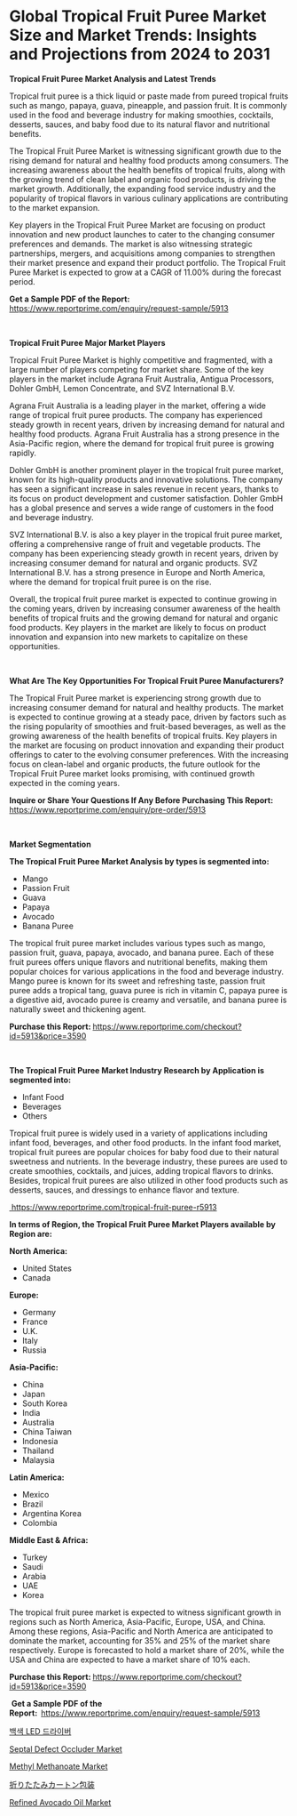 <p><h1>Global Tropical Fruit Puree Market Size and Market Trends: Insights and Projections from 2024 to 2031</h1></p><p><strong>Tropical Fruit Puree Market Analysis and Latest Trends</strong></p>
<p><p>Tropical fruit puree is a thick liquid or paste made from pureed tropical fruits such as mango, papaya, guava, pineapple, and passion fruit. It is commonly used in the food and beverage industry for making smoothies, cocktails, desserts, sauces, and baby food due to its natural flavor and nutritional benefits.</p><p>The Tropical Fruit Puree Market is witnessing significant growth due to the rising demand for natural and healthy food products among consumers. The increasing awareness about the health benefits of tropical fruits, along with the growing trend of clean label and organic food products, is driving the market growth. Additionally, the expanding food service industry and the popularity of tropical flavors in various culinary applications are contributing to the market expansion.</p><p>Key players in the Tropical Fruit Puree Market are focusing on product innovation and new product launches to cater to the changing consumer preferences and demands. The market is also witnessing strategic partnerships, mergers, and acquisitions among companies to strengthen their market presence and expand their product portfolio. The Tropical Fruit Puree Market is expected to grow at a CAGR of 11.00% during the forecast period.</p></p>
<p><strong>Get a Sample PDF of the Report:&nbsp;</strong> <a href="https://www.reportprime.com/enquiry/request-sample/5913">https://www.reportprime.com/enquiry/request-sample/5913</a></p>
<p>&nbsp;</p>
<p><strong>Tropical Fruit Puree Major Market Players</strong></p>
<p><p>Tropical Fruit Puree Market is highly competitive and fragmented, with a large number of players competing for market share. Some of the key players in the market include Agrana Fruit Australia, Antigua Processors, Dohler GmbH, Lemon Concentrate, and SVZ International B.V.</p><p>Agrana Fruit Australia is a leading player in the market, offering a wide range of tropical fruit puree products. The company has experienced steady growth in recent years, driven by increasing demand for natural and healthy food products. Agrana Fruit Australia has a strong presence in the Asia-Pacific region, where the demand for tropical fruit puree is growing rapidly.</p><p>Dohler GmbH is another prominent player in the tropical fruit puree market, known for its high-quality products and innovative solutions. The company has seen a significant increase in sales revenue in recent years, thanks to its focus on product development and customer satisfaction. Dohler GmbH has a global presence and serves a wide range of customers in the food and beverage industry.</p><p>SVZ International B.V. is also a key player in the tropical fruit puree market, offering a comprehensive range of fruit and vegetable products. The company has been experiencing steady growth in recent years, driven by increasing consumer demand for natural and organic products. SVZ International B.V. has a strong presence in Europe and North America, where the demand for tropical fruit puree is on the rise.</p><p>Overall, the tropical fruit puree market is expected to continue growing in the coming years, driven by increasing consumer awareness of the health benefits of tropical fruits and the growing demand for natural and organic food products. Key players in the market are likely to focus on product innovation and expansion into new markets to capitalize on these opportunities.</p></p>
<p>&nbsp;</p>
<p><strong>What Are The Key Opportunities For Tropical Fruit Puree Manufacturers?</strong></p>
<p><p>The Tropical Fruit Puree market is experiencing strong growth due to increasing consumer demand for natural and healthy products. The market is expected to continue growing at a steady pace, driven by factors such as the rising popularity of smoothies and fruit-based beverages, as well as the growing awareness of the health benefits of tropical fruits. Key players in the market are focusing on product innovation and expanding their product offerings to cater to the evolving consumer preferences. With the increasing focus on clean-label and organic products, the future outlook for the Tropical Fruit Puree market looks promising, with continued growth expected in the coming years.</p></p>
<p><strong>Inquire or Share Your Questions If Any Before Purchasing This Report:</strong> <a href="https://www.reportprime.com/enquiry/pre-order/5913">https://www.reportprime.com/enquiry/pre-order/5913</a></p>
<p>&nbsp;</p>
<p><strong>Market Segmentation</strong></p>
<p><strong>The Tropical Fruit Puree Market Analysis by types is segmented into:</strong></p>
<p><ul><li>Mango</li><li>Passion Fruit</li><li>Guava</li><li>Papaya</li><li>Avocado</li><li>Banana Puree</li></ul></p>
<p><p>The tropical fruit puree market includes various types such as mango, passion fruit, guava, papaya, avocado, and banana puree. Each of these fruit purees offers unique flavors and nutritional benefits, making them popular choices for various applications in the food and beverage industry. Mango puree is known for its sweet and refreshing taste, passion fruit puree adds a tropical tang, guava puree is rich in vitamin C, papaya puree is a digestive aid, avocado puree is creamy and versatile, and banana puree is naturally sweet and thickening agent.</p></p>
<p><strong>Purchase this Report:&nbsp;</strong><a href="https://www.reportprime.com/checkout?id=5913&price=3590">https://www.reportprime.com/checkout?id=5913&price=3590</a></p>
<p>&nbsp;</p>
<p><strong>The Tropical Fruit Puree Market Industry Research by Application is segmented into:</strong></p>
<p><ul><li>Infant Food</li><li>Beverages</li><li>Others</li></ul></p>
<p><p>Tropical fruit puree is widely used in a variety of applications including infant food, beverages, and other food products. In the infant food market, tropical fruit purees are popular choices for baby food due to their natural sweetness and nutrients. In the beverage industry, these purees are used to create smoothies, cocktails, and juices, adding tropical flavors to drinks. Besides, tropical fruit purees are also utilized in other food products such as desserts, sauces, and dressings to enhance flavor and texture.</p></p>
<p><a href="https://www.reportprime.com/tropical-fruit-puree-r5913">&nbsp;https://www.reportprime.com/tropical-fruit-puree-r5913</a></p>
<p><strong>In terms of Region, the Tropical Fruit Puree Market Players available by Region are:</strong></p>
<p>
    <p> <strong> North America: </strong>
        <ul>
            <li>United States</li>
            <li>Canada</li>
        </ul>
        </p> 
    <p> <strong> Europe: </strong>
        <ul>
            <li>Germany</li>
            <li>France</li>
            <li>U.K.</li>
            <li>Italy</li>
            <li>Russia</li>
        </ul>
        </p> 
    <p> <strong> Asia-Pacific: </strong>
        <ul>
            <li>China</li>
            <li>Japan</li>
            <li>South Korea</li>
            <li>India</li>
            <li>Australia</li>
            <li>China Taiwan</li>
            <li>Indonesia</li>
            <li>Thailand</li>
            <li>Malaysia</li>
        </ul>
        </p> 
    <p> <strong> Latin America: </strong>
        <ul>
            <li>Mexico</li>
            <li>Brazil</li>
            <li>Argentina Korea</li>
            <li>Colombia</li>
        </ul>
        </p> 
    <p> <strong> Middle East & Africa: </strong>
        <ul>
            <li>Turkey</li>
            <li>Saudi</li>
            <li>Arabia</li>
            <li>UAE</li>
            <li>Korea</li>
        </ul>
    </p>
    </p>
<p><p>The tropical fruit puree market is expected to witness significant growth in regions such as North America, Asia-Pacific, Europe, USA, and China. Among these regions, Asia-Pacific and North America are anticipated to dominate the market, accounting for 35% and 25% of the market share respectively. Europe is forecasted to hold a market share of 20%, while the USA and China are expected to have a market share of 10% each.</p></p>
<p><strong>Purchase this Report: </strong><a href="https://www.reportprime.com/checkout?id=5913&price=3590">https://www.reportprime.com/checkout?id=5913&price=3590</a></p>
<p>&nbsp;<strong>Get a Sample PDF of the Report:&nbsp;&nbsp;</strong><a href="https://www.reportprime.com/enquiry/request-sample/5913">https://www.reportprime.com/enquiry/request-sample/5913</a></p>
<p><strong></strong></p>
<p><p><a href="https://medium.com/@rickymetzdvm/%ED%99%94%EC%9D%B4%ED%8A%B8-led-%EB%93%9C%EB%9D%BC%EC%9D%B4%EB%B2%84-%EC%8B%9C%EC%9E%A5-%EA%B7%9C%EB%AA%A8-%EC%8B%9C%EC%9E%A5-%EC%84%B8%EB%B6%84%ED%99%94-%EC%8B%9C%EC%9E%A5-%ED%8A%B8%EB%A0%8C%EB%93%9C-%EB%B0%8F-%EC%84%B1%EC%9E%A5-%EB%B6%84%EC%84%9D-%EC%98%88%EC%B8%A1-2031%EB%85%84%EA%B9%8C%EC%A7%80-a9fa006ddeff">백색 LED 드라이버</a></p><p><a href="https://issuu.com/reportprime-2/docs/septal-defect-occluder-market-size-2030.pptx">Septal Defect Occluder Market</a></p><p><a href="https://medium.com/@stephaniewynterk14/global-methyl-methanoate-market-by-product-type-by-application-by-region-and-companies-industry-0648ac49b0cd">Methyl Methanoate Market</a></p><p><a href="https://medium.com/@jarredmertz53/%E6%8A%98%E3%82%8A%E3%81%9F%E3%81%9F%E3%81%BF%E3%82%AB%E3%83%BC%E3%83%88%E3%83%B3%E3%83%91%E3%83%83%E3%82%B1%E3%83%BC%E3%82%B8%E5%B8%82%E5%A0%B4%E4%BA%88%E6%B8%AC-2024%E5%B9%B4%E3%81%8B%E3%82%892031%E5%B9%B4%E3%81%BE%E3%81%A7%E3%81%AE%E4%B8%96%E7%95%8C%E5%B8%82%E5%A0%B4%E3%83%88%E3%83%AC%E3%83%B3%E3%83%89%E3%81%A8%E5%88%86%E6%9E%90-182%E3%83%9A%E3%83%BC%E3%82%B8%E3%81%A7%E7%B6%B2%E7%BE%85-db022310c5be">折りたたみカートン包装</a></p><p><a href="https://github.com/amapolalg/Market-Research-Report-List-1/blob/main/refined-avocado-oil-market.md">Refined Avocado Oil Market</a></p></p>